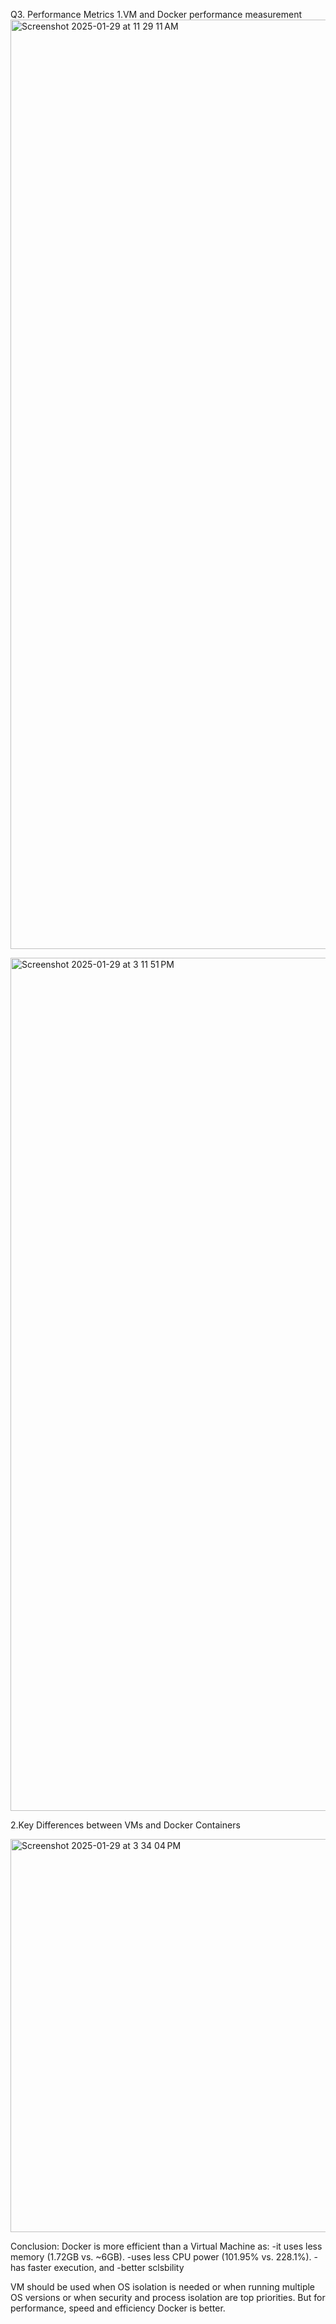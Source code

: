 Q3. Performance Metrics
1.VM and Docker performance measurement
<img width="1487" alt="Screenshot 2025-01-29 at 11 29 11 AM" src="https://github.com/user-attachments/assets/d4945499-7326-4b58-a269-1c7fe7917513" />

<img width="1365" alt="Screenshot 2025-01-29 at 3 11 51 PM" src="https://github.com/user-attachments/assets/caa5eb01-7fc2-4a09-bf6f-8b61bdad5283" />

2.Key Differences between VMs and Docker Containers

<img width="629" alt="Screenshot 2025-01-29 at 3 34 04 PM" src="https://github.com/user-attachments/assets/1f79caeb-6d3a-418e-8bfe-8d267d5d7dda" />

Conclusion: 
Docker is more efficient than a Virtual Machine as:
-it uses less memory (1.72GB vs. ~6GB).
-uses less CPU power (101.95% vs. 228.1%).
-has faster execution, and
-better sclsbility

VM should be used when OS isolation is needed or when running multiple OS versions or when security and process isolation are top priorities. 
But for performance, speed and efficiency Docker is better. 
